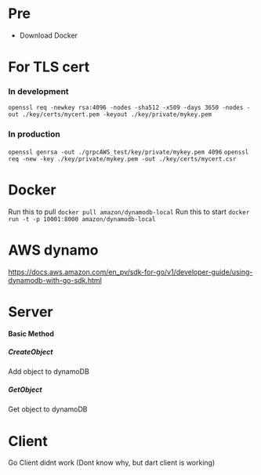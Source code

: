 # Pre
- Download Docker

# For TLS cert
### In development

`openssl req -newkey rsa:4096 -nodes -sha512 -x509 -days 3650 -nodes -out ./key/certs/mycert.pem -keyout ./key/private/mykey.pem`

### In production
`openssl genrsa -out ./grpcAWS_test/key/private/mykey.pem 4096`
`openssl req -new -key ./key/private/mykey.pem -out ./key/certs/mycert.csr`


# Docker 
Run this to pull
`docker pull amazon/dynamodb-local`
Run this to start
`docker run -t -p 10001:8000 amazon/dynamodb-local`

# AWS dynamo
https://docs.aws.amazon.com/en_pv/sdk-for-go/v1/developer-guide/using-dynamodb-with-go-sdk.html


# Server
#### Basic Method
##### CreateObject
Add object to dynamoDB
##### GetObject
Get object to dynamoDB

# Client
Go Client didnt work (Dont know why, but dart client is working) 